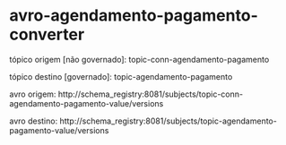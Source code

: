 # avro-agendamento-pagamento-converter

tópico origem [não governado]: topic-conn-agendamento-pagamento

tópico destino [governado]: topic-agendamento-pagamento

avro origem: http://schema_registry:8081/subjects/topic-conn-agendamento-pagamento-value/versions

avro destino: http://schema_registry:8081/subjects/topic-agendamento-pagamento-value/versions